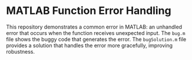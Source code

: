 # MATLAB Function Error Handling

This repository demonstrates a common error in MATLAB: an unhandled error that occurs when the function receives unexpected input. The `bug.m` file shows the buggy code that generates the error. The `bugSolution.m` file provides a solution that handles the error more gracefully, improving robustness.